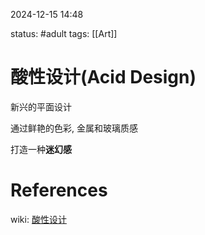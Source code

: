 2024-12-15    14:48

status: #adult 
tags: [[Art]]


# 酸性设计(Acid Design)

新兴的平面设计

通过鲜艳的色彩, 金属和玻璃质感

打造一种**迷幻感**




# References
wiki: [酸性设计](https://aesthetics.fandom.com/wiki/Acid_Design)
